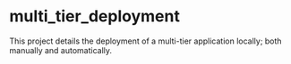 # multi_tier_deployment
This project details the deployment of a multi-tier application locally; both manually and automatically. 
